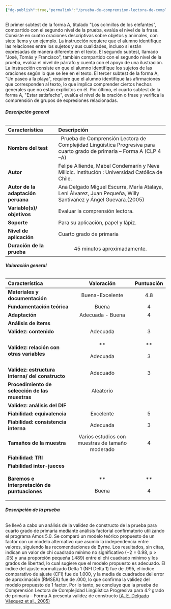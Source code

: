 ```yaml
---
{"dg-publish":true,"permalink":"/prueba-de-comprension-lectora-de-complejidad-lingueistica-progresiva-para-cuarto-grado-de-primaria-forma-a-clp-4-a/"}
---
```


El primer subtest de la forma A, titulado "Los colmillos de los elefantes", compartido con el segundo nivel de la prueba, evalúa el nivel de la frase. Consiste en cuatro oraciones descriptivas sobre objetos y animales, con siete ítems y un ejemplo. La instrucción requiere que el alumno identifique las relaciones entre los sujetos y sus cualidades, incluso si están expresadas de manera diferente en el texto.
El segundo subtest, llamado "José, Tomás y Francisco", también compartido con el segundo nivel de la prueba, evalúa el nivel de párrafo y cuenta con el apoyo de una ilustración. La instrucción consiste en que el alumno identifique los sujetos de las oraciones según lo que se lee en el texto.
El tercer subtest de la forma A, "Un paseo a la playa", requiere que el alumno identifique las afirmaciones que corresponden al texto, lo que implica comprender ciertos hechos generales que no están explícitos en él.
Por último, el cuarto subtest de la forma A, "Estar satisfecho", evalúa el nivel de la oración o frase y verifica la comprensión de grupos de expresiones relacionadas.
###### <a name="_vx9h2lg8nmv5"></a>**Descripción general**

|**Característica**|**Descripción**|
| :- | :- |
|**Nombre del test**|` `Prueba de Comprensión Lectora de Complejidad Lingüística Progresiva para cuarto grado de primaria – Forma A (CLP 4 –A)|
|**Autor**|Felipe Alliende, Mabel Condemarín y Neva Milicic. Institución : Universidad Católica de Chile. |
|**Autor de la adaptación peruana**|Ana Delgado Miguel Escurra, María Atalaya, Leni Álvarez, Juan Pequeña, Willy Santivañez y Ángel Guevara.(2005)|
|**Variable(s)/ objetivos**|Evaluar la comprensión lectora.|
|**Soporte**|Para su aplicación, papel y lápiz. |
|**Nivel de aplicación**|Cuarto grado de primaria|
|**Duración de la prueba**|`      `45 minutos aproximadamente. |
###### <a name="_783fxhb7545u"></a>**Valoración general**

| **Característica**                              |                 **Valoración**                  |   **Puntuación**   |
| :---------------------------------------------- | :---------------------------------------------: | :----------------: |
| **Materiales y documentación**                  |                 Buena-Excelente                 |        4\.8        |
| **Fundamentación teórica**                      |                      Buena                      |         4          |
| **Adaptación**                                  |                Adecuada - Buena                 |         4          |
| **Análisis de ítems**                           |                                                 |                    |
| **Validez: contenido**                          |                    Adecuada                     |         3          |
| **Validez: relación con otras variables**       |            <p>** </p><p>Adecuada</p>            | <p>** </p><p>3</p> |
| **Validez: estructura interna/ del constructo** |                    Adecuado                     |         3          |
| **Procedimiento de selección de las muestras**  |                    Aleatorio                    |                    |
| **Validez: análisis del DIF**                   |                                                 |                    |
| **Fiabilidad: equivalencia**                    |                    Excelente                    |         5          |
| **Fiabilidad: consistencia interna**            |                    Adecuada                     |         3          |
| **Tamaños de la muestra**                       | Varios estudios con muestras de tamaño moderado |         4          |
| **Fiabilidad: TRI**                             |                                                 |                    |
| **Fiabilidad inter-jueces**                     |                                                 |                    |
| **Baremos e interpretación de puntuaciones**    |             <p>** </p><p>Buena</p>              | <p>** </p><p>4</p> |
###### <a name="_fga94bmkko5j"></a>**Descripción de la prueba**
Se llevó a cabo un análisis de la validez de constructo de la prueba para cuarto grado de primaria mediante análisis factorial confirmatorio utilizando el programa Amos 5.0. Se comparó un modelo teórico propuesto de un factor con un modelo alternativo que asumió la independencia entre valores, siguiendo las recomendaciones de Byrne. Los resultados, sin citas, indican un valor de chi cuadrado mínimo no significativo (÷2 = 0.98, p > .05) y una proporción pequeña (.489) entre el chi cuadrado mínimo y los grados de libertad, lo cual sugiere que el modelo propuesto es adecuado. El índice del ajuste normalizado Delta 1 (NFI Delta 1) fue de .995, el índice comparativo de ajuste (CFI) fue de 1.000, y la media de cuadrados del error de aproximación (RMSEA) fue de .000, lo que confirma la validez del modelo propuesto de 1 factor. Por lo tanto, se concluye que la prueba de Comprensión Lectora de Complejidad Lingüística Progresiva para 4.º grado de primaria – Forma A presenta validez de constructo [(A. E. Delgado Vásquez et al., 2005)](https://www.zotero.org/google-docs/?qO79Gg)